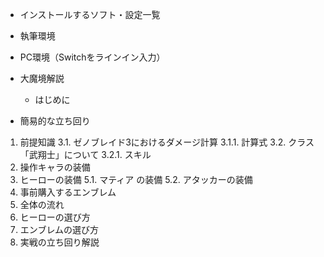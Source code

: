 - インストールするソフト・設定一覧
- 執筆環境
- PC環境（Switchをラインイン入力）

- 大魔境解説
  - はじめに
-  簡易的な立ち回り
1. 前提知識
3.1. ゼノブレイド3におけるダメージ計算
3.1.1. 計算式
3.2. クラス「武翔士」について
3.2.1. スキル
1. 操作キャラの装備
2. ヒーローの装備
5.1. マティア の装備
5.2. アタッカーの装備
1. 事前購入するエンブレム
2. 全体の流れ
3. ヒーローの選び方
4. エンブレムの選び方
5.  実戦の立ち回り解説

